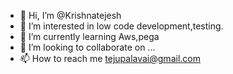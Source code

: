 - 👋 Hi, I’m @Krishnatejesh
- 👀 I’m interested in low code development,testing.
- 🌱 I’m currently learning Aws,pega
- 💞️ I’m looking to collaborate on ...
- 📫 How to reach me tejupalavai@gmail.com

<!---
Krishnatejesh/Krishnatejesh is a ✨ special ✨ repository because its `README.md` (this file) appears on your GitHub profile.
You can click the Preview link to take a look at your changes.
--->
